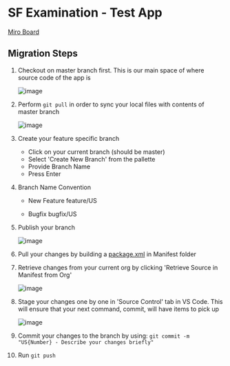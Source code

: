 # SF Examination - Test App 

[Miro Board](https://miro.com/app/board/uXjVMQNHXGo=/) 

## Migration Steps
1. Checkout on master branch first. This is our main space of where source code of the app is

    ![image](https://user-images.githubusercontent.com/110352438/234299651-aa55756f-f0ac-4124-858d-fd8fd732bf2b.png)

2. Perform ```git pull``` in order to sync your local files with contents of master branch

    ![image](https://user-images.githubusercontent.com/110352438/234299928-406b907d-7c14-48e0-96cd-bf0f54b52347.png)

3. Create your feature specific branch

    - Click on your current branch (should be master)
    - Select 'Create New Branch' from the pallette
    - Provide Branch Name
    - Press Enter

4. Branch Name Convention

    - New Feature
    feature/US

   - Bugfix
   bugfix/US
   
5. Publish your branch

    ![image](https://user-images.githubusercontent.com/110352438/234302795-7cc2499a-8b87-455f-8d7b-96c33b24b54a.png)

   
6. Pull your changes by building a [package.xml](https://developer.salesforce.com/docs/atlas.en-us.api_meta.meta/api_meta/manifest_samples.htm) in Manifest folder

7. Retrieve changes from your current org by clicking 'Retrieve Source in Manifest from Org'

    ![image](https://user-images.githubusercontent.com/110352438/234303161-bd2e8ebc-4a5f-433c-ba0f-5337c9994b72.png)

8. Stage your changes one by one in 'Source Control' tab in VS Code. This will ensure that your next command, commit, will have items to pick up

    ![image](https://user-images.githubusercontent.com/110352438/234303782-c3edb0e9-12d3-422c-bc7e-1117088dbeb8.png)

9. Commit your changes to the branch by using: ```git commit -m "US{Number} - Describe your changes briefly"```

10. Run ```git push```
